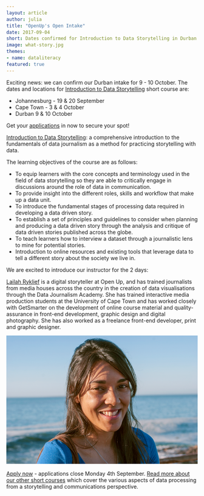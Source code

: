 ```yaml
---
layout: article
author: julia
title: "OpenUp's Open Intake"
date: 2017-09-04
short: Dates confirmed for Introduction to Data Storytelling in Durban & Applications close today for Johannesburg Intake!
image: what-story.jpg
themes:
- name: dataliteracy
featured: true
---
```

Exciting news: we can confirm our Durban intake for 9 - 10 October.  The dates and locations for [Introduction to Data Storytelling](https://openup.org.za/img/resources/Open-Intake-Invite-Sept17.pdf) short course are:

* Johannesburg - 19 & 20 September
* Cape Town - 3 & 4 October
* Durban 9 & 10 October

Get your [applications](https://docs.google.com/forms/d/e/1FAIpQLSdPXvaJFTekl4XfaJmxlSUz2cGcGnNwpPW8pa0wP945Ih82lg/viewform) in now to secure your spot!

[Introduction to Data Storytelling](https://openup.org.za/img/resources/Open-Intake-Invite-Sept17.pdf): a comprehensive introduction to the fundamentals of data journalism as a method for practicing storytelling with data.

The learning objectives of the course are as follows:

* To equip learners with the core concepts and terminology used in the field of data storytelling so they are able to critically engage in discussions around the role of data in communication.
* To provide insight into the different roles, skills and workflow that make up a data unit.
* To introduce the fundamental stages of processing data required in developing a data driven story.
* To establish a set of principles and guidelines to consider when planning and producing a data driven story through the analysis and critique of data driven stories published across the globe.
* To teach learners how to interview a dataset through a journalistic lens to mine for potential stories.
* Introduction to online resources and existing tools that leverage data to tell a different story about the society we live in.

We are excited to introduce our instructor for the 2 days:

[Lailah Ryklief](https://openup.org.za/team/lailah.html) is a digital storyteller at Open Up, and has trained journalists from media houses across the country in the creation of data visualisations through the Data Journalism Academy. She has trained interactive media production students at the University of Cape Town and has worked closely with GetSmarter on the development of online course material and quality-assurance in front-end development, graphic design and digital photography. She has also worked as a freelance front-end developer, print and graphic designer.

![](/img/articles/Lailah.png)

[Apply now](https://docs.google.com/forms/d/e/1FAIpQLSdPXvaJFTekl4XfaJmxlSUz2cGcGnNwpPW8pa0wP945Ih82lg/viewform) -  applications close Monday 4th September.
[Read more about our other short courses](https://openup.org.za/courses.html) which cover the various aspects of data processing from a storytelling and communications perspective.

